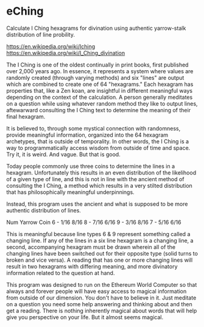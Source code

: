 # eChing
Calculate I Ching hexagrams for divination using authentic yarrow-stalk distribution of line probility.

https://en.wikipedia.org/wiki/Iching
https://en.wikipedia.org/wiki/I_Ching_divination

The I Ching is one of the oldest continually in print books, first published over 2,000 years ago. In essence, it represents a system where values are randomly created (through varying methods) and six "lines" are output which are combined to create one of 64 "hexagrams." Each hexagram has properties that, like a Zen koan, are insightful in different meaningful ways depending on the context of the calculation. A person generally meditates on a question while using whatever random method they like to output lines, aftewarward consulting the I Ching  text to determine the meaning of their final hexagram.

It is believed to, through some mystical connection with randomness, provide meaningful information, organized into the 64 hexagram archetypes, that is outside of temporality. In other words, the I Ching is a way to programmatically access wisdom from outside of time and space. Try it, it is weird. And vague. But that is good.

Today people commonly use three coins to determine the lines in a hexagram. Unfortunately this results in an even distribution of the likelihood of a given type of line, and this is not in line with the ancient method of consulting the I Ching, a method which results in a very stilted distribution that has philosophically meaningful underpinnings.

Instead, this program uses the ancient and what is supposed to be more authentic distribution of lines.

Num  Yarrow   Coin
6 -   1/16 	  8/16
8 -   7/16 	  6/16
9 -   3/16 	  8/16
7 -   5/16   	6/16 	

This is meaningful because line types 6 & 9 represent something called a changing line. If any of the lines in a six line hexagram is a changing line, a second, accompanying hexagram must be drawn wherein all of the changing lines have been switched out for their opposite type (solid turns to broken and vice versa). A reading that has one or more changing lines will result in two hexagrams with differing meaning, and more divinatory information related to the question at hand.

This program was designed to run on the Ethereum World Computer so that always and forever people will have easy access to magical information from outside of our dimension. You don't have to believe in it. Just meditate on a question you need some help answering and thinking about and then get a reading. There is nothing inherently magical about words that will help give you perspective on your life. But it almost seems magical.
